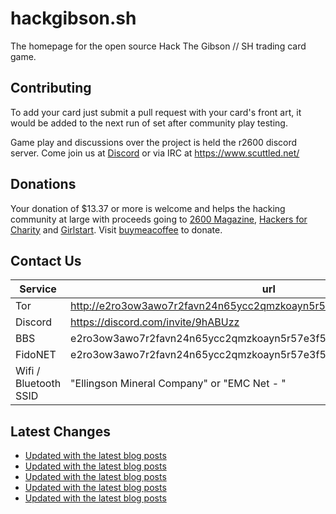 # hackgibson.sh
The homepage for the open source Hack The Gibson // SH trading card game.


## Contributing

To add your card just submit a pull request with your card's front art, it would be added to the next run of set after community play testing.

Game play and discussions over the project is held the r2600 discord server. Come join us at [Discord](https://discord.com/invite/9hABUzz) or via IRC at https://www.scuttled.net/


## Donations

Your donation of $13.37 or more is welcome and helps the hacking community at large with proceeds going to [2600 Magazine](https://2600.com/), [Hackers for Charity](https://hackersforcharity.org) and [Girlstart](https://girlstart.org).  Visit [buymeacoffee](https://www.buymeacoffee.com/hackgibson.sh) to donate.


## Contact Us

Service | url
-|-
Tor | http://e2ro3ow3awo7r2favn24n65ycc2qmzkoayn5r57e3f56nvjwdcgg32ad.onion
Discord | https://discord.com/invite/9hABUzz
BBS | e2ro3ow3awo7r2favn24n65ycc2qmzkoayn5r57e3f56nvjwdcgg32ad.onion:23
FidoNET | e2ro3ow3awo7r2favn24n65ycc2qmzkoayn5r57e3f56nvjwdcgg32ad.onion:24554
Wifi / Bluetooth SSID | "Ellingson Mineral Company" or "EMC Net - <fidonet address>"

## Latest Changes
<!-- BLOG-POST-LIST:START -->
- [Updated with the latest blog posts](https://github.com/DFW2600/hackgibson.sh/commit/3875f0939969ab3b9c0cd3a25059aeba06e1e420)
- [Updated with the latest blog posts](https://github.com/DFW2600/hackgibson.sh/commit/a727bcc1e50cb2a76216d6b41f24e71b9654f461)
- [Updated with the latest blog posts](https://github.com/DFW2600/hackgibson.sh/commit/6ee06d73b6b28df317722f4f47b6d38eb8abbbf5)
- [Updated with the latest blog posts](https://github.com/DFW2600/hackgibson.sh/commit/928e1cf25dc3fc8939e5dff60cd09ae59c986aa7)
- [Updated with the latest blog posts](https://github.com/DFW2600/hackgibson.sh/commit/78e651781e2a7525328c78af4af867d125e120f6)
<!-- BLOG-POST-LIST:END -->
